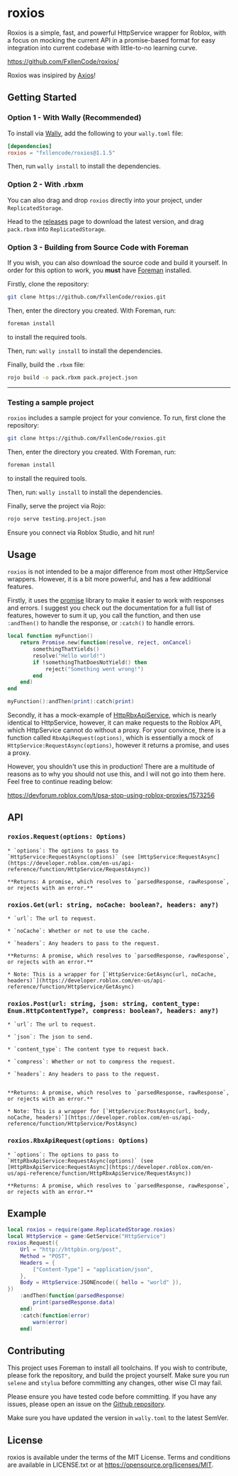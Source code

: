 # roxios

Roxios is a simple, fast, and powerful HttpService wrapper for Roblox, with a focus on mocking the current API in a promise-based format for easy integration into current codebase with little-to-no learning curve. 

https://github.com/FxllenCode/roxios/

Roxios was insipired by [Axios](https://www.npmjs.com/package/axios)!

## Getting Started

### Option 1 - With Wally (Recommended)

To install via [Wally](https://wally.run), add the following to your `wally.toml` file:

```toml
[dependencies]
roxios = "fxllencode/roxios@1.1.5"
```

Then, run `wally install` to install the dependencies.

### Option 2 - With .rbxm

You can also drag and drop `roxios` directly into your project, under `ReplicatedStorage`.

Head to the [releases](https://github.com/FxllenCode/roxios/releases) page to download the latest version, and drag `pack.rbxm` into `ReplicatedStorage`.

### Option 3 - Building from Source Code with Foreman

If you wish, you can also download the source code and build it yourself. In order for this option to work, you **must** have [Foreman](https://github.com/Roblox/foreman) installed. 

Firstly, clone the repository:

```bash
git clone https://github.com/FxllenCode/roxios.git
```

Then, enter the directory you created. With Foreman, run:

```bash
foreman install
```

to install the required tools. 

Then, run: `wally install` to install the dependencies.

Finally, build the `.rbxm` file:

```bash
rojo build -o pack.rbxm pack.project.json
``` 

<hr>

### Testing a sample project

`roxios` includes a sample project for your convience. To run, first clone the repository:

```bash
git clone https://github.com/FxllenCode/roxios.git
```

Then, enter the directory you created. With Foreman, run:

```bash
foreman install
```

to install the required tools. 

Then, run: `wally install` to install the dependencies.

Finally, serve the project via Rojo:

```bash
rojo serve testing.project.json
```

Ensure you connect via Roblox Studio, and hit run!

## Usage

`roxios` is not intended to be a major difference from most other HttpService wrappers. However, it is a bit more powerful, and has a few additional features. 

Firstly, it uses the [promise](https://github.com/evaera/roblox-lua-promise) library to make it easier to work with responses and errors. I suggest you check out the documentation for a full list of features, however to sum it up, you call the function, and then use `:andThen()` to handle the response, or `:catch()` to handle errors.

```lua
local function myFunction()
    return Promise.new(function(resolve, reject, onCancel)
        somethingThatYields()
        resolve("Hello world!")
        if !somethingThatDoesNotYield() then
            reject("Something went wrong!")
        end
    end)
end

myFunction():andThen(print):catch(print)
```


Secondly, it has a mock-example of [HttpRbxApiService](https://developer.roblox.com/en-us/api-reference/class/HttpRbxApiService), which is nearly identical to HttpService, however, it can make requests to the Roblox API, which HttpService cannot do without a proxy. For your convince, there is a function called `RbxApiRequest(options)`, which is essentially a mock of `HttpService:RequestAsync(options)`, however it returns a promise, and uses a proxy.

However, you shouldn't use this in production! There are a multitude of reasons as to why you should not use this, and I will not go into them here. Feel free to continue reading below:

https://devforum.roblox.com/t/psa-stop-using-roblox-proxies/1573256

## API

### `roxios.Request(options: Options)`

    * `options`: The options to pass to `HttpService:RequestAsync(options)` (see [HttpService:RequestAsync](https://developer.roblox.com/en-us/api-reference/function/HttpService/RequestAsync))

    **Returns: A promise, which resolves to `parsedResponse, rawResponse`, or rejects with an error.**

### `roxios.Get(url: string, noCache: boolean?, headers: any?)`

    * `url`: The url to request.

    * `noCache`: Whether or not to use the cache.

    * `headers`: Any headers to pass to the request.

    **Returns: A promise, which resolves to `parsedResponse, rawResponse`, or rejects with an error.**

    * Note: This is a wrapper for [`HttpService:GetAsync(url, noCache, headers)`](https://developer.roblox.com/en-us/api-reference/function/HttpService/GetAsync)

### `roxios.Post(url: string, json: string, content_type: Enum.HttpContentType?, compress: boolean?, headers: any?)`

    * `url`: The url to request.

    * `json`: The json to send.

    * `content_type`: The content type to request back.

    * `compress`: Whether or not to compress the request.

    * `headers`: Any headers to pass to the request.


    **Returns: A promise, which resolves to `parsedResponse, rawResponse`, or rejects with an error.**

    * Note: This is a wrapper for [`HttpService:PostAsync(url, body, noCache, headers)`](https://developer.roblox.com/en-us/api-reference/function/HttpService/PostAsync)

### `roxios.RbxApiRequest(options: Options)`

    * `options`: The options to pass to `HttpRbxApiService:RequestAsync(options)` (see [HttpRbxApiService:RequestAsync](https://developer.roblox.com/en-us/api-reference/function/HttpRbxApiService/RequestAsync))

    **Returns: A promise, which resolves to `parsedResponse, rawResponse`, or rejects with an error.**

### 

## Example

```lua
local roxios = require(game.ReplicatedStorage.roxios)
local HttpService = game:GetService("HttpService")
roxios.Request({
	Url = "http://httpbin.org/post",
	Method = "POST",
	Headers = {
		["Content-Type"] = "application/json",
	},
	Body = HttpService:JSONEncode({ hello = "world" }),
})
	:andThen(function(parsedResponse)
		print(parsedResponse.data)
	end)
	:catch(function(error)
		warn(error)
	end)
```

## Contributing

This project uses Foreman to install all toolchains. If you wish to contribute, please fork the repository, and build the project yourself. Make sure you run `selene` and `stylua` before committing any changes, other wise CI may fail.

Please ensure you have tested code before committing. If you have any issues, please open an issue on the [Github repository](https://github.com/FxllenCode/roxios/issues/new).

Make sure you have updated the version in `wally.toml` to the latest SemVer. 

## License

roxios is available under the terms of the MIT License. Terms and conditions are available in LICENSE.txt or at https://opensource.org/licenses/MIT.

